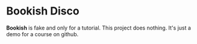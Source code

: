 # Bookish Disco

**Bookish** is fake and only for a tutorial.
This project does nothing.
It's just a demo for a course on github.
